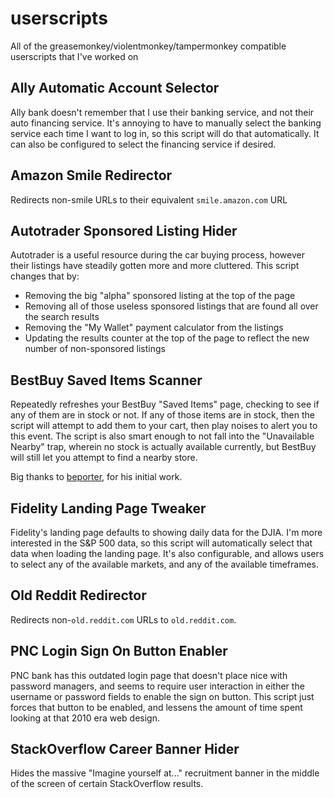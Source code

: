 # userscripts
All of the greasemonkey/violentmonkey/tampermonkey compatible userscripts that I've worked on

## Ally Automatic Account Selector
Ally bank doesn't remember that I use their banking service, and not their auto financing service. It's annoying to have to manually select the banking service each time I want to log in, so this script will do that automatically. It can also be configured to select the financing service if desired.

## Amazon Smile Redirector
Redirects non-smile URLs to their equivalent `smile.amazon.com` URL

## Autotrader Sponsored Listing Hider
Autotrader is a useful resource during the car buying process, however their listings have steadily gotten more and more cluttered. This script changes that by:
- Removing the big "alpha" sponsored listing at the top of the page
- Removing all of those useless sponsored listings that are found all over the search results
- Removing the "My Wallet" payment calculator from the listings
- Updating the results counter at the top of the page to reflect the new number of non-sponsored listings

## BestBuy Saved Items Scanner
Repeatedly refreshes your BestBuy "Saved Items" page, checking to see if any of them are in stock or not. If any of those items are in stock, then the script will attempt to add them to your cart, then play noises to alert you to this event. The script is also smart enough to not fall into the "Unavailable Nearby" trap, wherein no stock is actually available currently, but BestBuy will still let you attempt to find a nearby store.

Big thanks to [beporter](https://gist.github.com/beporter/ce76204bcba35d9edb66b395bb5e9305), for his initial work.

## Fidelity Landing Page Tweaker
Fidelity's landing page defaults to showing daily data for the DJIA. I'm more interested in the S&P 500 data, so this script will automatically select that data when loading the landing page. It's also configurable, and allows users to select any of the available markets, and any of the available timeframes.

## Old Reddit Redirector
Redirects non-`old.reddit.com` URLs to `old.reddit.com`.

## PNC Login Sign On Button Enabler
PNC bank has this outdated login page that doesn't place nice with password managers, and seems to require user interaction in either the username or password fields to enable the sign on button. This script just forces that button to be enabled, and lessens the amount of time spent looking at that 2010 era web design.

## StackOverflow Career Banner Hider
Hides the massive "Imagine yourself at..." recruitment banner in the middle of the screen of certain StackOverflow results.

